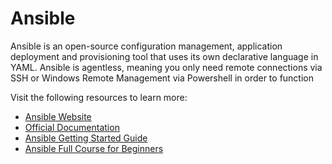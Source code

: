 # Ansible

Ansible is an open-source configuration management, application deployment and provisioning tool that uses its own declarative language in YAML. Ansible is agentless, meaning you only need remote connections via SSH or Windows Remote Management via Powershell in order to function

Visit the following resources to learn more:

- [Ansible Website](https://www.ansible.com/)
- [Official Documentation](https://docs.ansible.com/)
- [Ansible Getting Started Guide](https://www.ansible.com/resources/get-started)
- [Ansible Full Course for Beginners](https://www.youtube.com/watch?v=9Ua2b06oAr4)
